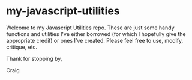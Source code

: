 # my-javascript-utilities

Welcome to my Javascript Utilities repo.  These are just some handy functions and utilities I've either borrowed (for which I hopefully give the appropriate credit) or ones I've created.  Please feel free to use, modify, critique, etc.

Thank for stopping by,

Craig
